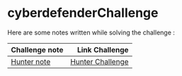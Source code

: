 # cyberdefenderChallenge

Here are some notes written while solving the challenge :

|     Challenge note   | Link Challenge |
| ------------- | ------------:|
| [Hunter note](https://github.com/LightFoe/cyberdefenderChallenge/tree/main/Hunter%20Forensic%20Challenge "Note")| [Hunter Challenge](https://cyberdefenders.org/labs/32 "Hunter") |
